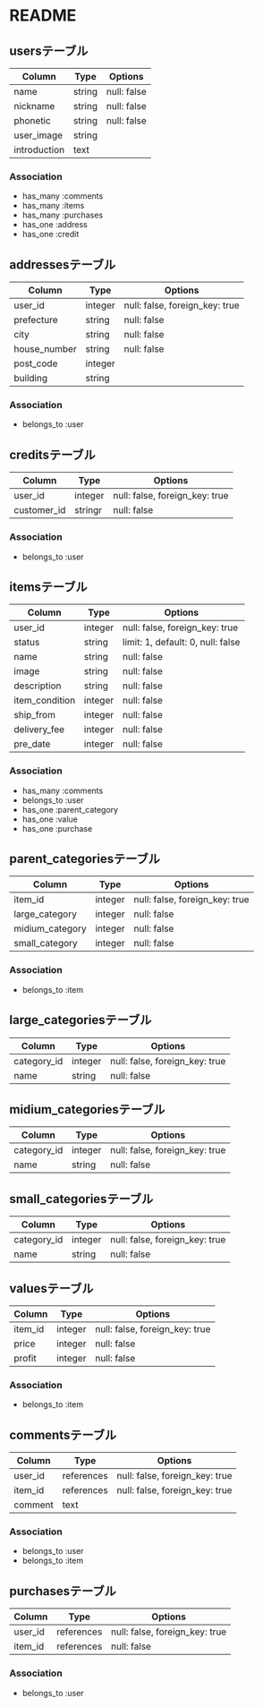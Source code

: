 # README

## usersテーブル

|Column|Type|Options|
|------|----|-------|
|name|string|null: false|
|nickname|string|null: false|
|phonetic|string|null: false|
|user_image|string|
|introduction|text|


### Association
- has_many :comments
- has_many :items
- has_many :purchases
- has_one :address
- has_one :credit



## addressesテーブル

|Column|Type|Options|
|------|----|-------|
|user_id|integer|null: false, foreign_key: true|
|prefecture|string|null: false|
|city|string|null: false|
|house_number|string|null: false|
|post_code|integer|
|building|string|

### Association
- belongs_to :user




## creditsテーブル

|Column|Type|Options|
|------|----|-------|
|user_id|integer|null: false, foreign_key: true|
|customer_id|stringr|null: false|

### Association
- belongs_to :user



## itemsテーブル

|Column|Type|Options|
|------|----|-------|
|user_id|integer|null: false, foreign_key: true|
|status|string|limit: 1, default: 0, null: false|
|name|string|null: false|
|image|string|null: false|
|description|string|null: false|
|item_condition|integer|null: false|
|ship_from|integer|null: false|
|delivery_fee|integer|null: false|
|pre_date|integer|null: false|

### Association
- has_many :comments
- belongs_to :user
- has_one :parent_category
- has_one :value
- has_one :purchase



## parent_categoriesテーブル

|Column|Type|Options|
|------|----|-------|
|item_id|integer|null: false, foreign_key: true|
|large_category|integer|null: false|
|midium_category|integer|null: false|
|small_category|integer|null: false|

### Association
- belongs_to :item



## large_categoriesテーブル

|Column|Type|Options|
|------|----|-------|
|category_id|integer|null: false, foreign_key: true|
|name|string|null: false|


## midium_categoriesテーブル

|Column|Type|Options|
|------|----|-------|
|category_id|integer|null: false, foreign_key: true|
|name|string|null: false|


## small_categoriesテーブル

|Column|Type|Options|
|------|----|-------|
|category_id|integer|null: false, foreign_key: true|
|name|string|null: false|



## valuesテーブル

|Column|Type|Options|
|------|----|-------|
|item_id|integer|null: false, foreign_key: true|
|price|integer|null: false|
|profit|integer|null: false|


### Association
- belongs_to :item



## commentsテーブル

|Column|Type|Options|
|------|----|-------|
|user_id|references|null: false, foreign_key: true|
|item_id|references|null: false, foreign_key: true|
|comment|text|


### Association
- belongs_to :user
- belongs_to :item


## purchasesテーブル
|Column|Type|Options|
|------|----|-------|
|user_id|references|null: false, foreign_key: true|
|item_id|references|null: false|

### Association
- belongs_to :user
